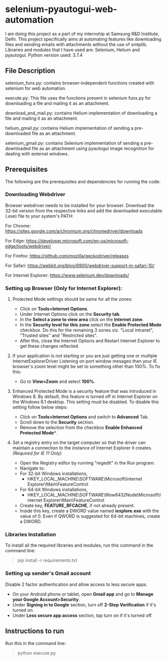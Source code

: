 # selenium-pyautogui-web-automation
I am doing this project as a part of my internship at Samsung R&D Institute, Delhi. This project specifically aims at automating features like downloading files and sending emails with attachments without the use of smtplib.
Libraries and modules that I have used are: Selenium, Helium and pyautogui.
Python version used: 3.7.4

## File Description
selenium_funx.py: contains browser-independent functions created with selenium for web automation.

execute.py: This file uses the functions present in selenium funx.py for downloading a file and mailing it as an attachment.

download_and_mail.py: contains Helium implementation of downloading a file and mailing it as an attachment.

helium_gmail.py: contains Helium implementation of sending a pre-downloaded file as an attachment.

selenium_gmail.py: contains Selenium implementation of sending a pre-downloaded file as an attachment using pyautogui image recognition for dealing with external windows.

## Prerequisites
The following are the prerequisites and dependencies for running the code:

### Downloading Webdriver
Browser webdriver needs to be installed for your browser. Download the 32-bit version from the respective links and add the downloaded executable (.exe) file to your system's PATH:

For Chrome:	https://sites.google.com/a/chromium.org/chromedriver/downloads

For Edge:	https://developer.microsoft.com/en-us/microsoft-edge/tools/webdriver/

For Firefox:	https://github.com/mozilla/geckodriver/releases

For Safari:	https://webkit.org/blog/6900/webdriver-support-in-safari-10/

For Internet Explorer: https://www.selenium.dev/downloads/

### Setting up Browser (Only for Internet Explorer):
1. Protected Mode settings should be same for all the zones:
   - Click on **Tools>Internet Options**.
   - Under Internet Options click on the **Security tab**.
   - In the **Select a zone to view area** click on the **Internet zone**.
   - In the **Security level for this zone** select the **Enable Protected Mode** checkbox. Do this for the remaining 3 zones viz. "Local intranet", "Trusted sites" and "Restricted sites".
   - After this, close the Internet Options and Restart Internet Explorer to get these changes reflected.
 
2. If your application is not starting or you are just getting one or multiple InternetExplorerDriver Listening on port window mesages
than your IE browser's zoom level might be set to something other than 100%. To fix this:
   - Go to **View>Zoom** and select **100%**.

3. Enhanced Protected Mode is a security feature that was introduced in Windows 8. By default, this feature is turned off in Internet Explorer on the Windows 8.1 desktop. This setting must be disabled. To disable this setting follow below steps:
   - Click on **Tools>Internet Options** and switch to **Advanced** Tab.
   - Scroll down to the **Security** section.
   - Remove the selection from the checkbox **Enable Enhanced Protected Mode***.

4. Set a registry entry on the target computer so that the driver can maintain a connection to the instance of Internet Explorer it creates. *(Required for IE 11 Only)*
   - Open the Registry editor by running "regedit" in the Run program.
   - Navigate to: 
    - For 32-bit Windows installations,
      - HKEY_LOCAL_MACHINE\SOFTWARE\Microsoft\Internet Explorer\Main\FeatureControl 
    - For 64-bit Windows installations,
      - HKEY_LOCAL_MACHINE\SOFTWARE\Wow6432Node\Microsoft\Internet Explorer\Main\FeatureControl
   - Create key, **FEATURE_BFCACHE**, if not already present.
   - Inside this key, create a DWORD value named **iexplore.exe** with the value of 0. Even if QWORD is suggested for 64-bit machines, create a DWORD.

### Libraries Installation
To install all the required libraries and modules, run this command in the command line:

> pip install -r requirements.txt

### Setting up sender's Gmail account
Disable 2 factor authentication and allow access to less secure apps.
   - On your Android phone or tablet, open **Gmail app** and go to **Manage your Google Account>Security**.
   - Under **Signing in to Google** section, turn off **2-Step Verification** if it's turned on.
   - Under **Less secure app access** section, tap turn on if it's turned off.

## Instructions to run
Run this in the command line:
> python execute.py
